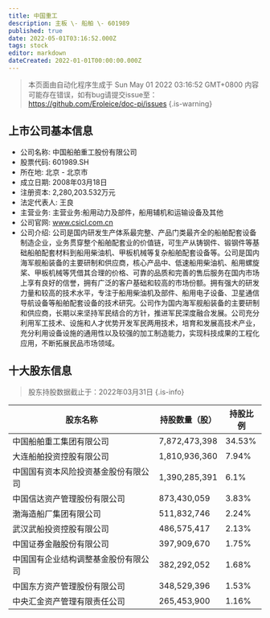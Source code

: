 ```yaml
---
title: 中国重工
description: 主板 \- 船舶 \- 601989
published: true
date: 2022-05-01T03:16:52.000Z
tags: stock
editor: markdown
dateCreated: 2022-01-01T00:00:00.000Z
---
```


> 本页面由自动化程序生成于 Sun May 01 2022 03:16:52 GMT+0800
> 内容可能存在错误，如有bug请提交issue至：https://github.com/Eroleice/doc-pi/issues
{.is-warning}

## 上市公司基本信息
- 公司名称: 中国船舶重工股份有限公司
- 股票代码: 601989.SH
- 所在地: 北京 - 北京市
- 成立日期: 2008年03月18日
- 注册资本: 2,280,203.532万元
- 法定代表人: 王良
- 主营业务: 主营业务:船用动力及部件，船用辅机和运输设备及其他
- 公司官网: www.csicl.com.cn
- 公司介绍: 公司是国内研发生产体系最完整、产品门类最齐全的船舶配套设备制造企业，业务贯穿整个船舶配套业的价值链，可生产从铸钢件、锻钢件等基础船舶配套材料到船用柴油机、甲板机械等复杂船舶配套设备等。公司是国内海军舰船装备的主要研制和供应商，核心产品中、低速船用柴油机、船用螺旋桨、甲板机械等凭借其合理的价格、可靠的品质和完善的售后服务在国内市场上享有良好的信誉，拥有广泛的客户基础和较高的市场份额。拥有强大的研发力量和较高的技术水平，专注于船用柴油机及部件、船用电子设备、卫星通信导航设备等船舶配套设备的技术研究。公司作为国内海军舰船装备的主要研制和供应商，长期以来坚持军民结合的方针，推进军民深度融合发展。公司充分利用军工技术、设施和人才优势开发军民两用技术，培育和发展高技术产业，充分利用设备设施的通用性以及较强的加工制造能力，实现科技成果的工程化应用，不断拓展民品市场领域。


## 十大股东信息
> 股东持股数据截止于：2022年03月31日
{.is-info}

| 股东名称 | 持股数量（股） | 持股比例 |
| --- | --- | --- |
| 中国船舶重工集团有限公司 | 7,872,473,398 | 34.53% |
| 大连船舶投资控股有限公司 | 1,810,936,360 | 7.94% |
| 中国国有资本风险投资基金股份有限公司 | 1,390,285,391 | 6.1% |
| 中国信达资产管理股份有限公司 | 873,430,059 | 3.83% |
| 渤海造船厂集团有限公司 | 511,832,746 | 2.24% |
| 武汉武船投资控股有限公司 | 486,575,417 | 2.13% |
| 中国证券金融股份有限公司 | 397,909,670 | 1.75% |
| 中国国有企业结构调整基金股份有限公司 | 382,292,052 | 1.68% |
| 中国东方资产管理股份有限公司 | 348,529,396 | 1.53% |
| 中央汇金资产管理有限责任公司 | 265,453,900 | 1.16% |




